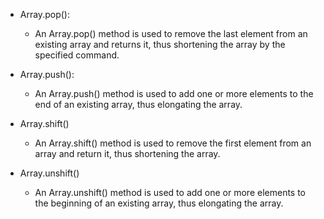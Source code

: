* Array.pop():

  - An Array.pop() method is used to remove the last element from an existing array and returns it, thus shortening the array by the specified command.

* Array.push():

  - An Array.push() method is used to add one or more elements to the end of an existing array, thus elongating the array.

* Array.shift()

  - An Array.shift() method is used to remove the first element from an array and return it, thus shortening the array.

* Array.unshift()

  - An Array.unshift() method is used to add one or more elements to the beginning of an existing array, thus elongating the array.
